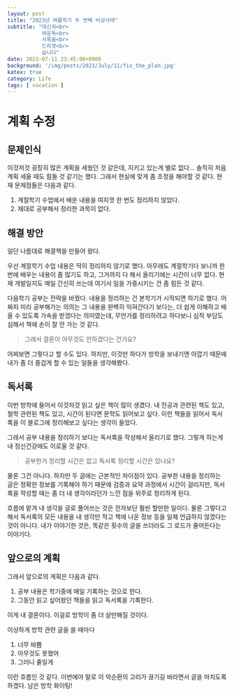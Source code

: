 ```yaml
---
layout: post
title: "2023년 여름학기 두 번째 비상사태"
subtitle: "대신귀<br>
           여운독<br>  
           서록을<br>  
           드리겟<br>  
           습니다"
date: 2023-07-11 23:45:00+0900
background: '/img/posts/2023/July/11/fix_the_plan.jpg'
katex: true
category: Life
tags: [ vacation ]
---
```


# 계획 수정

## 문제인식

이것저것 굉장히 많은 계획을 세웠던 것 같은데, 지키고 있는게 별로 없다... 솔직히 처음 계획 세울 때도 힘들 것 같기는 했다. 그래서 현실에 맞게 좀 조정을 해야할 것 같다. 현재 문제점들은 다음과 같다.

1. 계절학기 수업에서 배운 내용을 여지껏 한 번도 정리하지 않았다.
2. 재대로 공부해서 정리한 과목이 없다.

## 해결 방안

일단 나름대로 해결책을 만들어 왔다.

우선 계절학기 수업 내용은 딱히 정리하지 않기로 했다. 아무래도 계절학기다 보니까 한 번에 배우는 내용이 좀 많기도 하고, 그거까지 다 해서 올리기에는 시간이 너무 없다. 현재 개발일지도 매일 간신히 쓰는데 여기서 일을 가중시키는 건 좀 힘든 것 같다.

다음학기 공부는 전략을 바꿨다. 내용을 정리하는 건 본학기가 시작되면 하기로 했다. 어짜피 미리 공부해가는 의의는 그 내용을 완벽히 익혀간다기 보다는, 더 쉽게 이해하고 배울 수 있도록 가속을 받겠다는 의미였는데, 무언가를 정리하려고 하다보니 심적 부담도 심해서 책에 손이 잘 안 가는 것 같다.

> 그래서 결론이 아무것도 안하겠다는 건가요?

어찌보면 그렇다고 할 수도 있다. 하지만, 이것만 하다가 방학을 보내기엔 아깝기 때문에 내가 좀 더 즐겁게 할 수 있는 일들을 생각해봤다.

## 독서록

이번 방학에 들어서 이것저것 읽고 싶은 책이 많이 생겼다. 내 전공과 관련된 책도 있고, 철학 관련된 책도 있고, 시간이 된다면 문학도 읽어보고 싶다. 이런 책들을 읽어서 독서록을 이 블로그에 정리해보고 싶다는 생각이 들었다.

그래서 공부 내용을 정리하기 보다는 독서록을 작성해서 올리기로 했다. 그렇게 하는게 내 정신건강에도 이로울 것 같다.

> 공부한거 정리할 시간은 없고 독서록 정리할 시간은 있나요?

물론 그건 아니다. 하지만 두 글에는 근본적인 차이점이 있다. 공부한 내용을 정리하는 글은 정확한 정보를 기록해야 하기 때문에 검증과 요약 과정에서 시간이 걸리지만, 독서록을 작성할 때는 좀 더 내 생각이라던가 느낀 점을 위주로 정리하게 된다.

흐름에 맡겨 내 생각을 글로 풀어쓰는 것은 전자보단 훨씬 할만한 일이다. 물론 그렇다고 해서 독서록의 모든 내용을 내 생각만 적고 책에 나온 정보 등을 일체 언급하지 않겠다는 것이 아니다. 내가 이야기한 것은, 똑같은 횟수의 글을 쓰더라도 그 로드가 줄어든다는 이야기다.

## 앞으로의 계획

그래서 앞으로의 게획은 다음과 같다.

1. 공부 내용은 학기중에 매일 기록하는 것으로 한다.
2. 그동안 읽고 싶어왔던 책들을 읽고 독서록을 기록한다.

이게 내 결론이다. 이걸로 방학이 좀 더 살만해질 것이다.

이상하게 방학 관련 글을 쓸 때마다

1. 너무 바쁨
2. 아무것도 못했어
3. 그러니 줄일게

이런 흐름인 것 같다. 이번에야 말로 이 악순환의 고리가 끊기길 바라면서 글을 마치도록 하겠다. 남은 방학 화이팅!